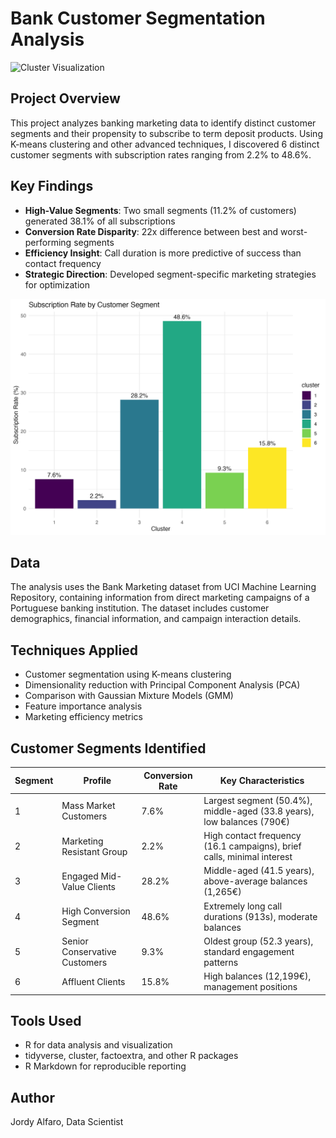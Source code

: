 # Bank Customer Segmentation Analysis

![Cluster Visualization](11.png)

## Project Overview
This project analyzes banking marketing data to identify distinct customer segments and their propensity to subscribe to term deposit products. Using K-means clustering and other advanced techniques, I discovered 6 distinct customer segments with subscription rates ranging from 2.2% to 48.6%.

## Key Findings
- **High-Value Segments**: Two small segments (11.2% of customers) generated 38.1% of all subscriptions
- **Conversion Rate Disparity**: 22x difference between best and worst-performing segments
- **Efficiency Insight**: Call duration is more predictive of success than contact frequency
- **Strategic Direction**: Developed segment-specific marketing strategies for optimization

![Subscription Rates](images/subscription_by_segment_k6.png)

## Data
The analysis uses the Bank Marketing dataset from UCI Machine Learning Repository, containing information from direct marketing campaigns of a Portuguese banking institution. The dataset includes customer demographics, financial information, and campaign interaction details.

## Techniques Applied
- Customer segmentation using K-means clustering
- Dimensionality reduction with Principal Component Analysis (PCA)
- Comparison with Gaussian Mixture Models (GMM)
- Feature importance analysis
- Marketing efficiency metrics

## Customer Segments Identified

| Segment | Profile | Conversion Rate | Key Characteristics |
|---------|---------|-----------------|---------------------|
| 1 | Mass Market Customers | 7.6% | Largest segment (50.4%), middle-aged (33.8 years), low balances (790€) |
| 2 | Marketing Resistant Group | 2.2% | High contact frequency (16.1 campaigns), brief calls, minimal interest |
| 3 | Engaged Mid-Value Clients | 28.2% | Middle-aged (41.5 years), above-average balances (1,265€) |
| 4 | High Conversion Segment | 48.6% | Extremely long call durations (913s), moderate balances |
| 5 | Senior Conservative Customers | 9.3% | Oldest group (52.3 years), standard engagement patterns |
| 6 | Affluent Clients | 15.8% | High balances (12,199€), management positions |

## Tools Used
- R for data analysis and visualization
- tidyverse, cluster, factoextra, and other R packages
- R Markdown for reproducible reporting

## Author
Jordy Alfaro, Data Scientist
